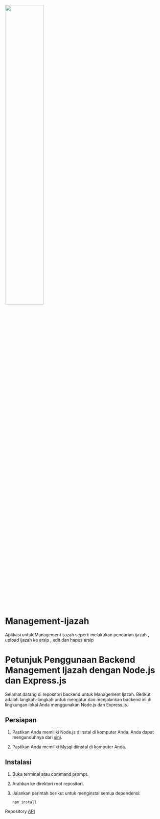 <img src="https://github.com/Genta-arya/Management-Ijazah/assets/74033154/2b037a3c-f4e5-4a78-9a81-9eda0eb78f1b" width="50%">




# Management-Ijazah
Aplikasi untuk Management ijazah seperti melakukan pencarian ijazah , upload ijazah ke arsip , edit dan hapus arsip

# Petunjuk Penggunaan Backend Management Ijazah dengan Node.js dan Express.js

Selamat datang di repositori backend untuk Management Ijazah. Berikut adalah langkah-langkah untuk mengatur dan menjalankan backend ini di lingkungan lokal Anda menggunakan Node.js dan Express.js.

## Persiapan

1. Pastikan Anda memiliki Node.js diinstal di komputer Anda. Anda dapat mengunduhnya dari [sini](https://nodejs.org/).

2. Pastikan Anda memiliki Mysql diinstal di komputer Anda.

## Instalasi

1. Buka terminal atau command prompt.

2. Arahkan ke direktori root repositori.

3. Jalankan perintah berikut untuk menginstal semua dependensi:

   ```bash
   npm install

Repository [API](https://github.com/Genta-arya/Management-Ijazah-Backend)
